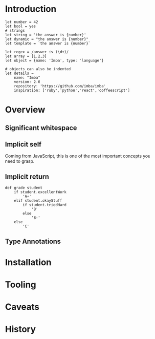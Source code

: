 # Introduction

```imba
let number = 42
let bool = yes
# strings
let string = 'the answer is {number}'
let dynamic = "the answer is {number}"
let template = `the answer is {number}`

let regex = /answer is (\d+)/
let array = [1,2,3]
let object = {name: 'Imba', type: 'language'}

# objects can also be indented
let details =
    name: "Imba"
    version: 2.0
    repository: 'https://github.com/imba/imba'
    inspiration: ['ruby','python','react','coffeescript']
```

# Overview

## Significant whitespace

## Implicit self

Coming from JavaScript, this is one of the most important concepts you need to grasp.

## Implicit return

```imba
def grade student
    if student.excellentWork
        'A+'
    elif student.okayStuff
        if student.triedHard
            'B'
        else
            'B-'
    else
        'C'
```

## Type Annotations

# Installation

# Tooling

# Caveats

# History